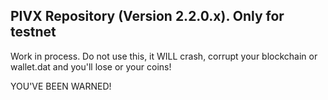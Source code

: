 <h2><strong>PIVX Repository (Version 2.2.0.x). Only for testnet</strong></h2>
<p>Work in process. Do not use this, it WILL crash, corrupt your blockchain or wallet.dat and you'll lose or your coins!</p>
<p>YOU'VE BEEN WARNED!</p>
